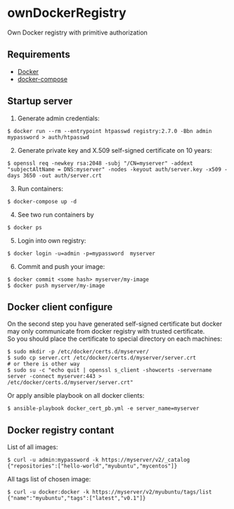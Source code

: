 # ownDockerRegistry
Own Docker registry with primitive authorization

## Requirements
- [Docker](https://docs.docker.com/install/)
- [docker-compose](https://docs.docker.com/compose/install/)

## Startup server
1. Generate admin credentials:
```console
$ docker run --rm --entrypoint htpasswd registry:2.7.0 -Bbn admin mypassword > auth/htpasswd
```
2. Generate private key and X.509 self-signed certificate on 10 years:
```console
$ openssl req -newkey rsa:2048 -subj "/CN=myserver" -addext "subjectAltName = DNS:myserver" -nodes -keyout auth/server.key -x509 -days 3650 -out auth/server.crt
```
3. Run containers:
```console
$ docker-compose up -d
```
4. See two run containers by
```console
$ docker ps
```
5. Login into own registry:
```console
$ docker login -u=admin -p=mypassword  myserver
```
6. Commit and push your image:
```console
$ docker commit <some hash> myserver/my-image
$ docker push myserver/my-image
```

## Docker client configure
On the second step you have generated self-signed certificate but docker may only communicate from docker registry with trusted certificate.  
So you should place the certificate to special directory on each machines:  
```console
$ sudo mkdir -p /etc/docker/certs.d/myserver/
$ sudo cp server.crt /etc/docker/certs.d/myserver/server.crt
# or there is other way
$ sudo su -c "echo quit | openssl s_client -showcerts -servername server -connect myserver:443 > /etc/docker/certs.d/myserver/server.crt"
```
Or apply ansible playbook on all docker clients:
```console
$ ansible-playbook docker_cert_pb.yml -e server_name=myserver
```

## Docker registry contant
List of all images:
```console
$ curl -u admin:mypassword -k https://myserver/v2/_catalog
{"repositories":["hello-world","myubuntu","mycentos"]}
```
All tags list of chosen image:
```console
$ curl -u docker:docker -k https://myserver/v2/myubuntu/tags/list
{"name":"myubuntu","tags":["latest","v0.1"]}
```
